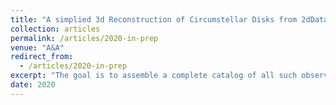 ```yaml
---
title: "A simplied 3d Reconstruction of Circumstellar Disks from 2dData"
collection: articles
permalink: /articles/2020-in-prep
venue: "A&A"
redirect_from:
  - /articles/2020-in-prep
excerpt: "The goal is to assemble a complete catalog of all such observation that were conducted and published to date. The catalog will be combined with a web interface for easy access and basic statistical analysis. The goal is on the one hand to design an efficient tool for researchers, which can be easily queried, maintained and updated, and on the other hand a visualization experience for a general audience. One possibility that can be explored would be the (simplified) 3d reconstruction of circumstellar disks from 2d data."
date: 2020
---
```


